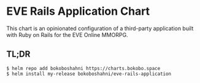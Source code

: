 # EVE Rails Application Chart

This chart is an opinionated configuration of a third-party application built with Ruby on Rails for the EVE Online MMORPG.

## TL;DR

```
$ helm repo add bokoboshahni https://charts.bokobo.space
$ helm install my-release bokoboshahni/eve-rails-application
```
